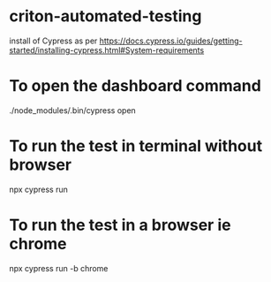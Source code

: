 # criton-automated-testing

install of Cypress as per https://docs.cypress.io/guides/getting-started/installing-cypress.html#System-requirements

# To open the dashboard command

./node_modules/.bin/cypress open

# To run the test in terminal without browser 

npx cypress run 

# To run the test in a browser ie chrome

npx cypress run -b chrome 

